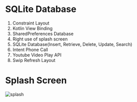 # SQLite Database

01. Constraint Layout
02. Kotlin View Binding
03. SharedPreferences Database
04. Right use of splash screen
05. SQLite Database(Insert, Retrieve, Delete, Update, Search)
06. Intent Phone Call
07. Youtube Video Play API
08. Swip Refresh Layout

# Splash Screen
![splash](https://user-images.githubusercontent.com/48696824/116658576-fa628c00-a9b1-11eb-9334-4be0ce9580a1.jpg)
 
